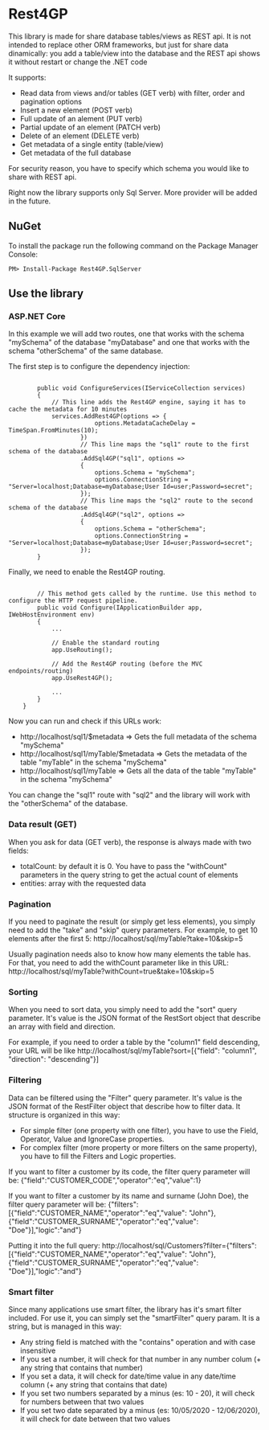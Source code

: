 # Rest4GP

This library is made for share database tables/views as REST api.
It is not intended to replace other ORM frameworks, but just for share data dinamically:
you add a table/view into the database and the REST api shows it without restart or change the .NET code

It supports:
- Read data from views and/or tables (GET verb) with filter, order and pagination options
- Insert a new element (POST verb)
- Full update of an alement (PUT verb)
- Partial update of an element (PATCH verb)
- Delete of an element (DELETE verb)
- Get metadata of a single entity (table/view)
- Get metadata of the full database

For security reason, you have to specify which schema you would like to share with REST api.


Right now the library supports only Sql Server.
More provider will be added in the future.

## NuGet

To install the package run the following command on the Package Manager Console:

```
PM> Install-Package Rest4GP.SqlServer
```

## Use the library

### ASP.NET Core

In this example we will add two routes, one that works with the schema "mySchema" of the database "myDatabase"
and one that works with the schema "otherSchema" of the same database.

The first step is to configure the dependency injection:

```
        
        public void ConfigureServices(IServiceCollection services)
        {
            // This line adds the Rest4GP engine, saying it has to cache the metadata for 10 minutes
            services.AddRest4GP(options => {
                        options.MetadataCacheDelay = TimeSpan.FromMinutes(10);
                    })
                    // This line maps the "sql1" route to the first schema of the database
                    .AddSql4GP("sql1", options =>
                    {
                        options.Schema = "mySchema";
                        options.ConnectionString = "Server=localhost;Database=myDatabase;User Id=user;Password=secret";
                    });
                    // This line maps the "sql2" route to the second schema of the database
                    .AddSql4GP("sql2", options =>
                    {
                        options.Schema = "otherSchema";
                        options.ConnectionString = "Server=localhost;Database=myDatabase;User Id=user;Password=secret";
                    });
        }
```

Finally, we need to enable the Rest4GP routing.

```

        // This method gets called by the runtime. Use this method to configure the HTTP request pipeline.
        public void Configure(IApplicationBuilder app, IWebHostEnvironment env)
        {
            ...

            // Enable the standard routing
            app.UseRouting();

            // Add the Rest4GP routing (before the MVC endpoints/routing)
            app.UseRest4GP();

            ...
        }
    }

```


Now you can run and check if this URLs work:

- http://localhost/sql1/$metadata => Gets the full metadata of the schema "mySchema"
- http://localhost/sql1/myTable/$metadata => Gets the metadata of the table "myTable" in the schema "mySchema"
- http://localhost/sql1/myTable => Gets all the data of the table "myTable" in the schema "mySchema"


You can change the "sql1" route with "sql2" and the library will work with the "otherSchema" of the database.


### Data result (GET)

When you ask for data (GET verb), the response is always made with two fields:
- totalCount: by default it is 0. You have to pass the "withCount" parameters in the query string to get the actual count of elements
- entities: array with the requested data


### Pagination

If you need to paginate the result (or simply get less elements), you simply need to add the "take" and "skip" query parameters.
For example, to get 10 elements after the first 5: http://localhost/sql/myTable?take=10&skip=5

Usually pagination needs also to know how many elements the table has.
For that, you need to add the withCount parameter like in this URL: http://localhost/sql/myTable?withCount=true&take=10&skip=5


### Sorting

When you need to sort data, you simply need to add the "sort" query parameter.
It's value is the JSON format of the RestSort object that describe an array with field and direction.

For example, if you need to order a table by the "column1" field descending, your URL will be like
http://localhost/sql/myTable?sort=[{"field": "column1", "direction": "descending"}]


### Filtering

Data can be filtered using the "Filter" query parameter.
It's value is the JSON format of the RestFilter object that describe how to filter data.
It structure is organized in this way:
- For simple filter (one property with one filter), you have to use the Field, Operator, Value and IgnoreCase properties.
- For complex filter (more property or more filters on the same property), you have to fill the Filters and Logic properties.


If you want to filter a customer by its code, the filter query parameter will be:
{"field":"CUSTOMER_CODE","operator":"eq","value":1}

If you want to filter a customer by its name and surname (John Doe), the filter query parameter will be:
{"filters":[{"field":"CUSTOMER_NAME","operator":"eq","value": "John"}, {"field":"CUSTOMER_SURNAME","operator":"eq","value": "Doe"}],"logic":"and"}


Putting it into the full query:
http://localhost/sql/Customers?filter={"filters":[{"field":"CUSTOMER_NAME","operator":"eq","value": "John"}, {"field":"CUSTOMER_SURNAME","operator":"eq","value": "Doe"}],"logic":"and"}


### Smart filter

Since many applications use smart filter, the library has it's smart filter included.
For use it, you can simply set the "smartFilter" query param.
It is a string, but is managed in this way:
- Any string field is matched with the "contains" operation and with case insensitive
- If you set a number, it will check for that number in any number colum (+ any string that contains that number)
- If you set a data, it will check for date/time value in any date/time column (+ any string that contains that date)
- If you set two numbers separated by a minus (es: 10 - 20), it will check for numbers between that two values
- If you set two date separated by a minus (es: 10/05/2020 - 12/06/2020), it will check for date between that two values